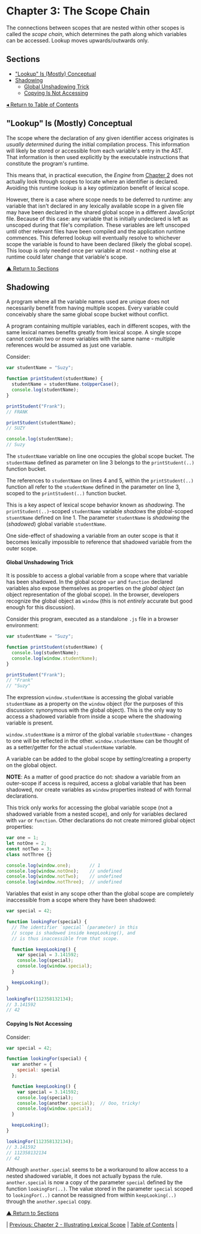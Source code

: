 # Chapter 3: The Scope Chain
The connections between scopes that are nested within other scopes is called the _scope chain_, which determines the path along which variables can be accessed. Lookup moves upwards/outwards only.

## Sections
* ["Lookup" Is (Mostly) Conceptual](#lookup-is-mostly-conceptual)
* [Shadowing](#shadowing)
  * [Global Unshadowing Trick](#global-unshadowing-trick)
  * [Copying Is Not Accessing](#copying-is-not-accessing)

[◂ Return to Table of Contents](../README.md)

## "Lookup" Is (Mostly) Conceptual
The scope where the declaration of any given identifier access originates is _usually determined_ during the initial compilation process. This information will likely be stored or accessible from each variable's entry in the AST. That information is then used explicitly by the executable instructions that constitute the program's runtime.

This means that, in practical execution, the _Engine_ from [Chapter 2](../02/README.md#a-conversation-among-friends) does not actually look through scopes to locate where an identifier is declared. Avoiding this runtime lookup is a key optimization benefit of lexical scope.

However, there is a case where scope needs to be deferred to runtime: any variable that isn't declared in any lexically available scope in a given file may have been declared in the shared global scope in a different JavaScript file. Because of this case: any variable that is initially undeclared is left as unscoped during that file's compilation. These variables are left unscoped until other relevant files have been compiled and the application runtime commences. This deferred lookup will eventually resolve to whichever scope the variable is found to have been declared (likely the global scope). This looup is only needed once per variable at most - nothing else at runtime could later change that variable's scope.

[▲ Return to Sections](#sections)

## Shadowing
A program where all the variable names used are unique does not necessarily benefit from having multiple scopes. Every variable could conceivably share the same global scope bucket without conflict.

A program containing multiple variables, each in different scopes, with the same lexical names benefits greatly from lexical scope. A single scope cannot contain two or more variables with the same name - multiple references would be assumed as just one variable.

Consider:

```javascript
var studentName = "Suzy";

function printStudent(studentName) {
  studentName = studentName.toUpperCase();
  console.log(studentName);
}

printStudent("Frank");
// FRANK

printStudent(studentName);
// SUZY

console.log(studentName);
// Suzy
```

The `studentName` variable on line one occupies the global scope bucket. The `studentName` defined as parameter on line 3 belongs to the `printStudent(..)` function bucket.

The references to `studentName` on lines 4 and 5, within the `printStudent(..)` function all refer to the `studentName` defined in the parameter on line 3, scoped to the `printStudent(..)` function bucket.

This is a key aspect of lexical scope behavior known as _shadowing_. The `printStudent(..)`-scoped `studentName` variable _shadows_ the global-scoped `stuentName` defined on line 1. The parameter `studentName` is _shadowing_ the (_shadowed_) global variable `studentName`.

One side-effect of shadowing a variable from an outer scope is that it becomes lexically impossible to reference that shadowed variable from the outer scope.

#### Global Unshadowing Trick
It is possible to access a global variable from a scope where that variable has been shadowed. In the global scope `var` and `function` declared variables also expose themselves as properties on the _global object_ (an object representation of the global scope). In the browser, developers recognize the global object as `window` (this is not _entirely_ accurate but good enough for this discussion).

Consider this program, executed as a standalone `.js` file in a browser environment:

```javascript
var studentName = "Suzy";

function printStudent(studentName) {
  console.log(studentName);
  console.log(window.studentName);
}

printStudent("Frank");
// "Frank"
// "Suzy"
```

The expression `window.studentName` is accessing the global variable `studentName` as a property on the `window` object (for the purposes of this discussion: synonymous with the global object). This is the only way to access a shadowed variable from inside a scope where the shadowing variable is present.

`window.studentName` is a mirror of the global variable `studentName` - changes to one will be reflected in the other. `window.studentName` can be thought of as a setter/getter for the actual `studentName` variable.

A variable can be added to the global scope by setting/creating a property on the global object.

**NOTE**: As a matter of good practice do not: shadow a variable from an outer-scope if access is required, access a global variable that has been shadowed, nor create variables as `window` properties instead of with formal declarations.

This trick only works for accessing the global variable scope (not a shadowed variable from a nested scope), and only for variables declared with `var` or `function`. Other declarations do not create mirrored global object properties:

```javascript
var one = 1;
let notOne = 2;
const notTwo = 3;
class notThree {}

console.log(window.one);       // 1
console.log(window.notOne);    // undefined
console.log(window.notTwo);    // undefined
console.log(window.notThree);  // undefined
```

Variables that exist in any scope other than the global scope are completely inaccessible from a scope where they have been shadowed:

```javascript
var special = 42;

function lookingFor(special) {
  // The identifier `special` (parameter) in this
  // scope is shadowed inside keepLooking(), and
  // is thus inaccessible from that scope.

  function keepLooking() {
    var special = 3.141592;
    console.log(special);
    console.log(window.special);
  }

  keepLooking();
}

lookingFor(112358132134);
// 3.141592
// 42
```

#### Copying Is Not Accessing

Consider:

```javascript
var special = 42;

function lookingFor(special) {
  var another = {
    special: special
  };

  function keepLooking() {
    var special = 3.141592;
    console.log(special);
    console.log(another.special);  // Ooo, tricky!
    console.log(window.special);
  }

  keepLooking();
}

lookingFor(112358132134);
// 3.141592
// 112358132134
// 42
```

Although `another.special` seems to be a workaround to allow access to a nested shadowed variable, it does not actually bypass the rule. `another.special` is now a copy of the parameter `special` defined by the function `lookingFor(..)`. The value stored in the parameter `special` scoped to `lookingFor(..)` cannot be reassigned from within `keepLooking(..)` through the `another.special` copy.

[▲ Return to Sections](#sections)

| [Previous: Chapter 2 - Illustrating Lexical Scope](../02/README.md) | [Table of Contents](../README.md#table-of-contents) |
